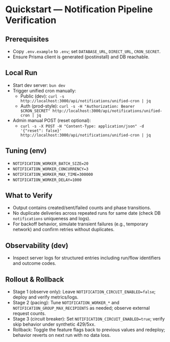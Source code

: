 # Quickstart — Notification Pipeline Verification

## Prerequisites

- Copy `.env.example` to `.env`; set `DATABASE_URL`, `DIRECT_URL`, `CRON_SECRET`.
- Ensure Prisma client is generated (postinstall) and DB reachable.

## Local Run

- Start dev server: `bun dev`
- Trigger unified cron manually:
  - Public (dev): `curl -s http://localhost:3000/api/notifications/unified-cron | jq`
  - Auth (prod-style): `curl -s -H "Authorization: Bearer $CRON_SECRET" http://localhost:3000/api/notifications/unified-cron | jq`
- Admin manual POST (reset optional):
  - `curl -s -X POST -H "Content-Type: application/json" -d '{"reset": false}' http://localhost:3000/api/notifications/unified-cron | jq`

## Tuning (env)

- `NOTIFICATION_WORKER_BATCH_SIZE=20`
- `NOTIFICATION_WORKER_CONCURRENCY=3`
- `NOTIFICATION_WORKER_MAX_TIME=300000`
- `NOTIFICATION_WORKER_DELAY=1000`

## What to Verify

- Output contains created/sent/failed counts and phase transitions.
- No duplicate deliveries across repeated runs for same date (check DB `notifications` uniqueness and logs).
- For backoff behavior, simulate transient failures (e.g., temporary network) and confirm retries without duplicates.

## Observability (dev)

- Inspect server logs for structured entries including run/flow identifiers and outcome codes.

## Rollout & Rollback

- Stage 1 (observe only): Leave `NOTIFICATION_CIRCUIT_ENABLED=false`; deploy and verify metrics/logs.
- Stage 2 (pacing): Tune `NOTIFICATION_WORKER_*` and `NOTIFICATION_GROUP_MAX_RECIPIENTS` as needed; observe external request counts.
- Stage 3 (circuit breaker): Set `NOTIFICATION_CIRCUIT_ENABLED=true`; verify skip behavior under synthetic 429/5xx.
- Rollback: Toggle the feature flags back to previous values and redeploy; behavior reverts on next run with no data loss.
